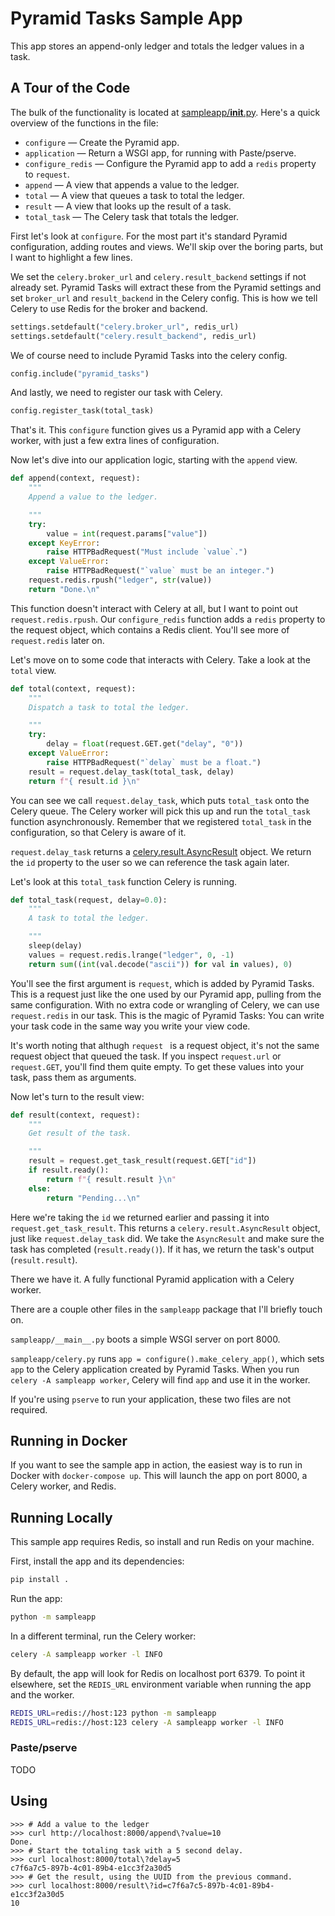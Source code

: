 # Pyramid Tasks Sample App

This app stores an append-only ledger and totals the ledger values in a task.

## A Tour of the Code

The bulk of the functionality is located at [sampleapp/__init__.py](sampleapp/__init__.py).
Here's a quick overview of the functions in the file:

- `configure` — Create the Pyramid app.
- `application` — Return a WSGI app, for running with Paste/pserve.
- `configure_redis` — Configure the Pyramid app to add a `redis` property to `request`.
- `append` — A view that appends a value to the ledger.
- `total` — A view that queues a task to total the ledger.
- `result` — A view that looks up the result of a task.
- `total_task` — The Celery task that totals the ledger.

First let's look at `configure`.
For the most part it's standard Pyramid configuration, adding routes and views.
We'll skip over the boring parts, but I want to highlight a few lines.

We set the `celery.broker_url` and `celery.result_backend` settings if not already set.
Pyramid Tasks will extract these from the Pyramid settings and set `broker_url` and `result_backend` in the Celery config.
This is how we tell Celery to use Redis for the broker and backend.

```python
settings.setdefault("celery.broker_url", redis_url)
settings.setdefault("celery.result_backend", redis_url)
```

We of course need to include Pyramid Tasks into the celery config.

```python
config.include("pyramid_tasks")
```

And lastly, we need to register our task with Celery.

```python
config.register_task(total_task)
```

That's it.
This `configure` function gives us a Pyramid app with a Celery worker, with just a few extra lines of configuration.

Now let's dive into our application logic, starting with the `append` view.

```python
def append(context, request):
    """
    Append a value to the ledger.

    """
    try:
        value = int(request.params["value"])
    except KeyError:
        raise HTTPBadRequest("Must include `value`.")
    except ValueError:
        raise HTTPBadRequest("`value` must be an integer.")
    request.redis.rpush("ledger", str(value))
    return "Done.\n"
```

This function doesn't interact with Celery at all, but I want to point out `request.redis.rpush`.
Our `configure_redis` function adds a `redis` property to the request object, which contains a Redis client.
You'll see more of `request.redis` later on.

Let's move on to some code that interacts with Celery.  Take a look at the `total` view.

```python
def total(context, request):
    """
    Dispatch a task to total the ledger.

    """
    try:
        delay = float(request.GET.get("delay", "0"))
    except ValueError:
        raise HTTPBadRequest("`delay` must be a float.")
    result = request.delay_task(total_task, delay)
    return f"{ result.id }\n"
```

You can see we call `request.delay_task`, which puts `total_task` onto the Celery queue.
The Celery worker will pick this up and run the `total_task` function asynchronously.
Remember that we registered `total_task` in the configuration, so that Celery is aware of it.

`request.delay_task` returns a [celery.result.AsyncResult](https://docs.celeryproject.org/en/stable/reference/celery.result.html#celery.result.AsyncResult) object.
We return the `id` property to the user so we can reference the task again later.

Let's look at this `total_task` function Celery is running.

```python
def total_task(request, delay=0.0):
    """
    A task to total the ledger.

    """
    sleep(delay)
    values = request.redis.lrange("ledger", 0, -1)
    return sum((int(val.decode("ascii")) for val in values), 0)
```

You'll see the first argument is `request`, which is added by Pyramid Tasks.
This is a request just like the one used by our Pyramid app, pulling from the same configuration.
With no extra code or wrangling of Celery, we can use `request.redis` in our task.
This is the magic of Pyramid Tasks:  You can write your task code in the same way you write your view code.

It's worth noting that althugh `request ` is a request object, it's not the same request object that queued the task.
If you inspect `request.url` or `request.GET`, you'll find them quite empty.
To get these values into your task, pass them as arguments.

Now let's turn to the result view:

```python
def result(context, request):
    """
    Get result of the task.

    """
    result = request.get_task_result(request.GET["id"])
    if result.ready():
        return f"{ result.result }\n"
    else:
        return "Pending...\n"
```

Here we're taking the `id` we returned earlier and passing it into `request.get_task_result`.
This returns a `celery.result.AsyncResult` object, just like `request.delay_task` did.
We take the `AsyncResult` and make sure the task has completed (`result.ready()`).
If it has, we return the task's output (`result.result`).

There we have it.  A fully functional Pyramid application with a Celery worker.

There are a couple other files in the `sampleapp` package that I'll briefly touch on.

`sampleapp/__main__.py` boots a simple WSGI server on port 8000.

`sampleapp/celery.py` runs `app = configure().make_celery_app()`, which sets `app` to the Celery application created by Pyramid Tasks.
When you run `celery -A sampleapp worker`, Celery will find `app` and use it in the worker.

If you're using `pserve` to run your application, these two files are not required.

## Running in Docker

If you want to see the sample app in action, the easiest way is to run in Docker with `docker-compose up`.
This will launch the app on port 8000, a Celery worker, and Redis.

## Running Locally

This sample app requires Redis, so install and run Redis on your machine.

First, install the app and its dependencies:

```sh
pip install .
```

Run the app:

```sh
python -m sampleapp
```

In a different terminal, run the Celery worker:

```sh
celery -A sampleapp worker -l INFO
```

By default, the app will look for Redis on localhost port 6379.
To point it elsewhere, set the `REDIS_URL` environment variable when running the app and the worker.

```sh
REDIS_URL=redis://host:123 python -m sampleapp
REDIS_URL=redis://host:123 celery -A sampleapp worker -l INFO
```

### Paste/pserve

TODO

## Using

```
>>> # Add a value to the ledger
>>> curl http://localhost:8000/append\?value=10
Done.
>>> # Start the totaling task with a 5 second delay.
>>> curl localhost:8000/total\?delay=5
c7f6a7c5-897b-4c01-89b4-e1cc3f2a30d5
>>> # Get the result, using the UUID from the previous command.
>>> curl localhost:8000/result\?id=c7f6a7c5-897b-4c01-89b4-e1cc3f2a30d5
10
```
